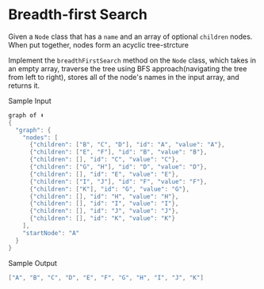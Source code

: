 # Breadth-first Search

Given a `Node` class that has a `name` and an array of optional `children` nodes. When put together, nodes form an acyclic tree-strcture

Implement the `breadthFirstSearch` method on the `Node` class, which takes in an empty array, traverse the tree using BFS approach(navigating the tree from left to right), stores all of the node's names in the input array, and returns it.

Sample Input

```go
graph of ⬇
{
  "graph": {
    "nodes": [
      {"children": ["B", "C", "D"], "id": "A", "value": "A"},
      {"children": ["E", "F"], "id": "B", "value": "B"},
      {"children": [], "id": "C", "value": "C"},
      {"children": ["G", "H"], "id": "D", "value": "D"},
      {"children": [], "id": "E", "value": "E"},
      {"children": ["I", "J"], "id": "F", "value": "F"},
      {"children": ["K"], "id": "G", "value": "G"},
      {"children": [], "id": "H", "value": "H"},
      {"children": [], "id": "I", "value": "I"},
      {"children": [], "id": "J", "value": "J"},
      {"children": [], "id": "K", "value": "K"}
    ],
    "startNode": "A"
  }
}
```

Sample Output

```go
["A", "B", "C", "D", "E", "F", "G", "H", "I", "J", "K"]
```
